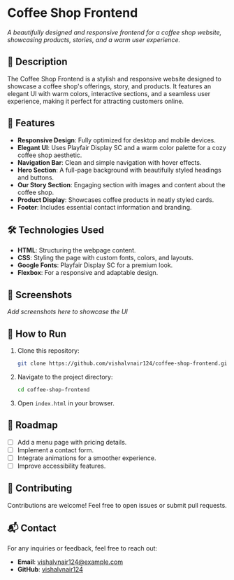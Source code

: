 # Coffee Shop Frontend

_A beautifully designed and responsive frontend for a coffee shop website, showcasing products, stories, and a warm user experience._

## 📖 Description

The Coffee Shop Frontend is a stylish and responsive website designed to showcase a coffee shop's offerings, story, and products. It features an elegant UI with warm colors, interactive sections, and a seamless user experience, making it perfect for attracting customers online.

## 🌟 Features

- **Responsive Design**: Fully optimized for desktop and mobile devices.
- **Elegant UI**: Uses Playfair Display SC and a warm color palette for a cozy coffee shop aesthetic.
- **Navigation Bar**: Clean and simple navigation with hover effects.
- **Hero Section**: A full-page background with beautifully styled headings and buttons.
- **Our Story Section**: Engaging section with images and content about the coffee shop.
- **Product Display**: Showcases coffee products in neatly styled cards.
- **Footer**: Includes essential contact information and branding.

## 🛠️ Technologies Used

- **HTML**: Structuring the webpage content.
- **CSS**: Styling the page with custom fonts, colors, and layouts.
- **Google Fonts**: Playfair Display SC for a premium look.
- **Flexbox**: For a responsive and adaptable design.

## 📸 Screenshots

_Add screenshots here to showcase the UI_

## 🚀 How to Run

1. Clone this repository:
   ```sh
   git clone https://github.com/vishalvnair124/coffee-shop-frontend.git
   ```
2. Navigate to the project directory:
   ```sh
   cd coffee-shop-frontend
   ```
3. Open `index.html` in your browser.

## 📌 Roadmap

- [ ] Add a menu page with pricing details.
- [ ] Implement a contact form.
- [ ] Integrate animations for a smoother experience.
- [ ] Improve accessibility features.

## 🤝 Contributing

Contributions are welcome! Feel free to open issues or submit pull requests.

## 📬 Contact

For any inquiries or feedback, feel free to reach out:

- **Email**: vishalvnair124@example.com
- **GitHub**: [vishalvnair124](https://github.com/vishalvnair124)
